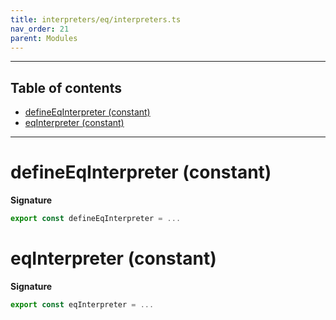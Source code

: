 ```yaml
---
title: interpreters/eq/interpreters.ts
nav_order: 21
parent: Modules
---
```


---

<h2 class="text-delta">Table of contents</h2>

- [defineEqInterpreter (constant)](#defineeqinterpreter-constant)
- [eqInterpreter (constant)](#eqinterpreter-constant)

---

# defineEqInterpreter (constant)

**Signature**

```ts
export const defineEqInterpreter = ...
```

# eqInterpreter (constant)

**Signature**

```ts
export const eqInterpreter = ...
```

